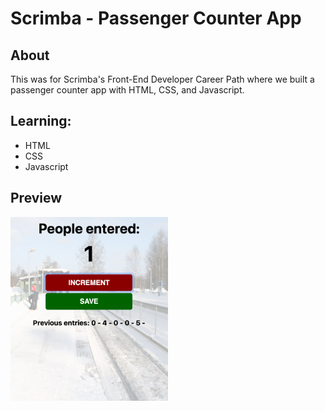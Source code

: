 # Scrimba - Passenger Counter App

## About
This was for Scrimba's Front-End Developer Career Path where we built a passenger counter app with HTML, CSS, and Javascript.

## Learning:
- HTML
- CSS
- Javascript

## Preview
<img src="https://github.com/thejoshyee/passenger-counter/blob/main/counter-app-preview.png" width="50%" />
